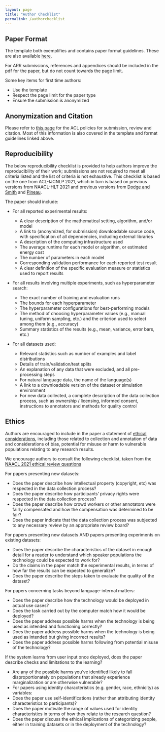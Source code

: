 ```yaml
---
layout: page
title: "Author Checklist"
permalink: /authorchecklist
---
```


## Paper Format

The template both exemplifies and contains paper format guidelines. These are also available [here](https://acl-org.github.io/ACLPUB/formatting.html).

For ARR submissions, references and appendices should be included in the pdf for the paper, but do not count towards the page limit.

Some key items for first time authors:
- Use the template
- Respect the page limit for the paper type
- Ensure the submission is anonymized

## Anonymization and Citation

Please refer to [this page](https://www.aclweb.org/adminwiki/index.php?title=ACL_Policies_for_Submission,_Review_and_Citation) for the ACL policies for submission, review and citation. Most of this information is also covered in the template and format guidelines linked above.

## Reproducibility

The below reproducibility checklist is provided to help authors improve the reproducibility of their work; submissions are not required to meet all criteria listed and the list of criteria is not exhaustive. This checklist is based on the one from ACL-IJCNLP 2021, which in turn is based on previous versions from NAACL-HLT 2021 and previous versions from [Dodge and Smith](https://2020.emnlp.org/blog/2020-05-20-reproducibility) and [Pineau](https://www.cs.mcgill.ca/~jpineau/ReproducibilityChecklist.pdf).

The paper should include:
- For all reported experimental results:
  - A clear description of the mathematical setting, algorithm, and/or model
  - A link to (anonymized, for submission) downloadable source code, with specification of all dependencies, including external libraries
  - A description of the computing infrastructure used
  - The average runtime for each model or algorithm, or estimated energy cost
  - The number of parameters in each model
  - Corresponding validation performance for each reported test result
  - A clear definition of the specific evaluation measure or statistics used to report results

- For all results involving multiple experiments, such as hyperparameter search:
  - The exact number of training and evaluation runs
  - The bounds for each hyperparameter
  - The hyperparameter configurations for best-performing models
  - The method of choosing hyperparameter values (e.g., manual tuning, uniform sampling, etc.) and the criterion used to select among them (e.g., accuracy)
  - Summary statistics of the results (e.g., mean, variance, error bars, etc.)

- For all datasets used:
  - Relevant statistics such as number of examples and label distributions
  - Details of train/validation/test splits
  - An explanation of any data that were excluded, and all pre-processing steps
  - For natural language data, the name of the language(s)
  - A link to a downloadable version of the dataset or simulation environment
  - For new data collected, a complete description of the data collection process, such as ownership / licensing, informed consent, instructions to annotators and methods for quality control

## Ethics

Authors are encouraged to include in the paper a statement of [ethical considerations](https://www.aclweb.org/adminwiki/index.php?title=ACL_Resolutions#March_5.2C_2020), including those related to collection and annotation of data and considerations of bias, potential for misuse or harm to vulnerable populations relating to any research results.


We encourage authors to consult the following checklist, taken from the [NAACL 2021 ethical review questions](https://2021.naacl.org/ethics/review-questions/)


For papers presenting new datasets:

- Does the paper describe how intellectual property (copyright, etc) was respected in the data collection process?
- Does the paper describe how participants’ privacy rights were respected in the data collection process?
- Does the paper describe how crowd workers or other annotators were fairly compensated and how the compensation was determined to be fair?
- Does the paper indicate that the data collection process was subjected to any necessary review by an appropriate review board?

For papers presenting new datasets AND papers presenting experiments on existing datasets:

- Does the paper describe the characteristics of the dataset in enough detail for a reader to understand which speaker populations the technology could be expected to work for?
- Do the claims in the paper match the experimental results, in terms of how far the results can be expected to generalize?
- Does the paper describe the steps taken to evaluate the quality of the dataset?

For papers concerning tasks beyond language-internal matters:

- Does the paper describe how the technology would be deployed in actual use cases?
- Does the task carried out by the computer match how it would be deployed?
- Does the paper address possible harms when the technology is being used as intended and functioning correctly?
- Does the paper address possible harms when the technology is being used as intended but giving incorrect results?
- Does the paper address possible harms following from potential misuse of the technology?

If the system learns from user input once deployed, does the paper describe checks and limitations to the learning?

- Are any of the possible harms you’ve identified likely to fall disproportionately on populations that already experience marginalization or are otherwise vulnerable?
- For papers using identity characteristics (e.g. gender, race, ethnicity) as variables:
- Does the paper use self-identifications (rather than attributing identity characteristics to participants)?
- Does the paper motivate the range of values used for identity characteristics in terms of how they relate to the research question?
- Does the paper discuss the ethical implications of categorizing people, either in training datasets or in the deployment of the technology?